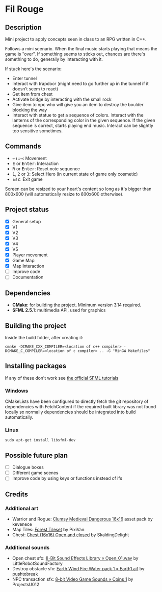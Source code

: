 # Fil Rouge

## Description
Mini project to apply concepts seen in class to an RPG written in C++.

Follows a mini scenario. When the final music starts playing that means the game is "over".
If something seems to sticks out, chances are there's something to do, generally by interacting with it.

If stuck here's the scenario:
- Enter tunnel
- Interact with trapdoor (might need to go further up in the tunnel if it doesn't seem to react)
- Get item from chest
- Activate bridge by interacting with the small rock
- Give item to npc who will give you an item to destroy the boulder blocking the way
- Interact with statue to get a sequence of colors. Interact with the lanterns of the corresponding color in the given sequence. If the given sequence is correct, starts playing end music. Interact can be slightly too sensitive sometimes.

## Commands
- <kbd>&#8592;</kbd><kbd>&#8593;</kbd><kbd>&#8595;</kbd><kbd>&#8594;</kbd>: Movement
- <kbd>E</kbd> or <kbd>Enter</kbd>: Interaction
- <kbd>R</kbd> or <kbd>Enter</kbd>: Reset note sequence
- <kbd>1</kbd>, <kbd>2</kbd> or <kbd>3</kbd>: Select Hero (in current state of game only cosmetic)
- <kbd>Esc</kbd>: Exit game

Screen can be resized to your heart's content so long as it's bigger than 800x600 (will automatically resize to 800x600 otherwise).

## Project status
- [x] General setup
- [x] V1
- [x] V2
- [x] V3
- [x] V4
- [x] V5
- [x] Player movement
- [x] Game Map
- [x] Map Interaction
- [ ] Improve code
- [ ] Documentation

## Dependencies
- **CMake**: for building the project. Minimum version 3.14 required.
- **SFML 2.5.1**: multimedia API, used for graphics

## Building the project
Inside the build folder, after creating it:

    cmake -DCMAKE_CXX_COMPILER=<location of c++ compiler> -DCMAKE_C_COMPILER=<location of c compiler> .. -G "MinGW Makefiles"
## Installing packages
If any of these don't work see [the official SFML tutorials](https://www.sfml-dev.org/tutorials/2.5/)
### Windows
CMakeLists have been configured to directly fetch the git repository of dependencies with FetchContent if the required built library was not found locally so normally dependencies should be integrated into build automatically.
### Linux
    sudo apt-get install libsfml-dev

## Possible future plan
- [ ] Dialogue boxes
- [ ] Different game scenes
- [ ] Improve code by using keys or functions instead of ifs

## Credits
### Additional art
- Warrior and Rogue: [Clumsy Medieval Dangerous 16x16](https://kevenece.itch.io/free-16x-pixel-art-fighters) asset pack by kevenece
- Map Tiles: [Forest Tileset](https://pixivan.itch.io/top-down-forest-tileset) by PixiVan
- Chest: [Chest (16x16) Open and closed](https://skalding.itch.io/chest-16x16-open-and-closed) by SkaldingDelight

### Additional sounds
- Open chest sfx: [8-Bit Sound Effects Library » Open_01.wav](https://freesound.org/people/LittleRobotSoundFactory/sounds/270338/) by LittleRobotSoundFactory
- Destroy obstacle sfx: [Earth Wind Fire Water pack 1 » Earth1.aif](https://freesound.org/people/pushtobreak/sounds/16793/) by pushtobreak
- NPC transaction sfx: [8-bit Video Game Sounds » Coins 1](https://freesound.org/people/ProjectsU012/sounds/341695/) by ProjectsU012
